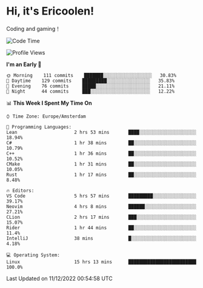 # Hi, it's Ericoolen!
Coding and gaming！

<!--START_SECTION:waka-->
![Code Time](http://img.shields.io/badge/Code%20Time-561%20hrs%2023%20mins-blue)

![Profile Views](http://img.shields.io/badge/Profile%20Views-9-blue)

**I'm an Early 🐤** 

```text
🌞 Morning    111 commits    ███████░░░░░░░░░░░░░░░░░░   30.83% 
🌆 Daytime    129 commits    █████████░░░░░░░░░░░░░░░░   35.83% 
🌃 Evening    76 commits     █████░░░░░░░░░░░░░░░░░░░░   21.11% 
🌙 Night      44 commits     ███░░░░░░░░░░░░░░░░░░░░░░   12.22%

```


📊 **This Week I Spent My Time On** 

```text
⌚︎ Time Zone: Europe/Amsterdam

💬 Programming Languages: 
Lean                     2 hrs 53 mins       ████░░░░░░░░░░░░░░░░░░░░░   18.94% 
C#                       1 hr 38 mins        ██░░░░░░░░░░░░░░░░░░░░░░░   10.79% 
C++                      1 hr 36 mins        ██░░░░░░░░░░░░░░░░░░░░░░░   10.52% 
CMake                    1 hr 31 mins        ██░░░░░░░░░░░░░░░░░░░░░░░   10.05% 
Rust                     1 hr 17 mins        ██░░░░░░░░░░░░░░░░░░░░░░░   8.48%

🔥 Editors: 
VS Code                  5 hrs 57 mins       █████████░░░░░░░░░░░░░░░░   39.17% 
Neovim                   4 hrs 8 mins        ██████░░░░░░░░░░░░░░░░░░░   27.21% 
CLion                    2 hrs 17 mins       ███░░░░░░░░░░░░░░░░░░░░░░   15.07% 
Rider                    1 hr 44 mins        ██░░░░░░░░░░░░░░░░░░░░░░░   11.4% 
IntelliJ                 38 mins             █░░░░░░░░░░░░░░░░░░░░░░░░   4.18%

💻 Operating System: 
Linux                    15 hrs 13 mins      █████████████████████████   100.0%

```


 Last Updated on 11/12/2022 00:54:58 UTC
<!--END_SECTION:waka-->

